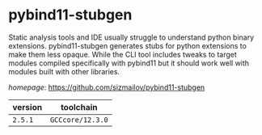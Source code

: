 # pybind11-stubgen

Static analysis tools and IDE usually struggle to understand python binary       extensions. pybind11-stubgen generates stubs for python extensions to make them  less opaque.  While the CLI tool includes tweaks to target modules compiled specifically with  pybind11 but it should work well with modules built with other libraries.

*homepage*: <https://github.com/sizmailov/pybind11-stubgen>

version | toolchain
--------|----------
``2.5.1`` | ``GCCcore/12.3.0``
